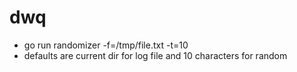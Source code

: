 # dwq

* go run randomizer -f=/tmp/file.txt -t=10
* defaults are current dir for log file and 10 characters for random
